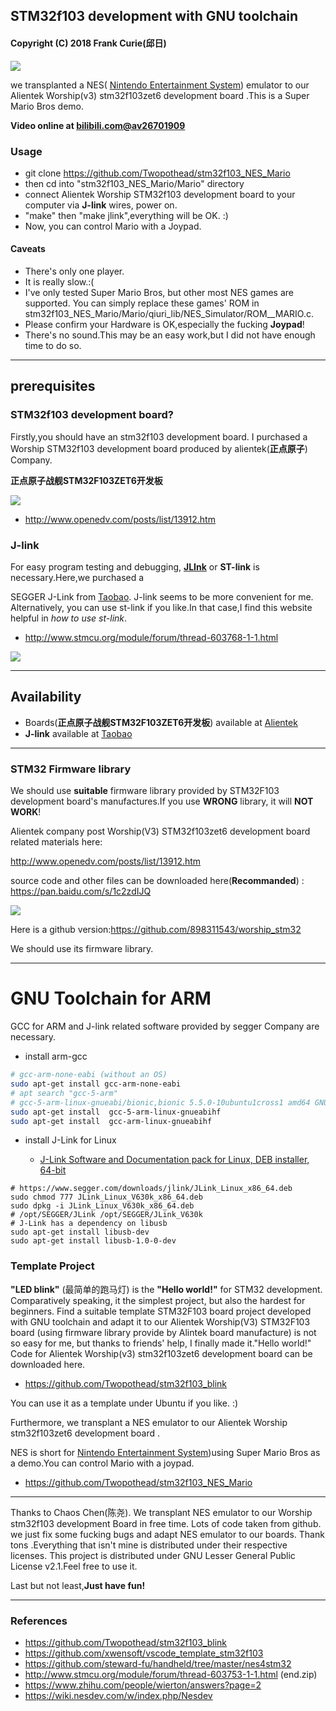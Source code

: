 ## STM32f103 development with GNU  toolchain

#### Copyright (C) 2018  Frank Curie(邱日)

![](doc/pics/NES_emulator_Mario.jpg)

we transplanted a NES( [Nintendo Entertainment System](https://wiki.nesdev.com/w/index.php/Nesdev)) emulator to our Alientek Worship(v3) stm32f103zet6 development board .This is a Super Mario Bros demo.

**Video online at [bilibili.com@av26701909](http://www.bilibili.com/video/av26701909?share_medium=android&share_source=qq&bbid=0AE5FB35-77DB-4F3B-9C9A-A570CB5A80E218586infoc&ts=1531720979148)**

### Usage

- git clone https://github.com/Twopothead/stm32f103_NES_Mario
- then cd into "stm32f103_NES_Mario/Mario" directory
- connect Alientek Worship STM32f103 development board to your computer via **J-link** wires, power on.
- "make" then "make jlink",everything will be OK. :)
- Now, you can control Mario with a Joypad.

#### Caveats

- There's only one player.
- It is really slow.:(
- I've only tested  Super Mario Bros, but other most NES games are supported. You can simply replace these games' ROM in stm32f103_NES_Mario/Mario/qiuri_lib/NES_Simulator/ROM__MARIO.c.
- Please confirm your Hardware is OK,especially the fucking **Joypad**!
- There's no sound.This may be an easy work,but I did not have enough time to do so.

------------------

## prerequisites

### STM32f103 development board?

Firstly,you should have an stm32f103 development board. I purchased a Worship STM32f103 development board produced by alientek(**正点原子**) Company.

**正点原子战舰STM32F103ZET6开发板**

![](doc/pics/alientek_worship_stm32f103zet6.png)

- http://www.openedv.com/posts/list/13912.htm

### J-link

For easy program testing and debugging, [**JLInk**](https://www.segger.com/products/debug-probes/j-link/) or **ST-link** is necessary.Here,we purchased a  

SEGGER J-Link from [Taobao](https://item.taobao.com/item.htm?spm=a230r.1.14.8.55117773keobrP&id=561221039328&ns=1&abbucket=20#detail). J-link seems to be more convenient for me. Alternatively, you can use st-link if you like.In that case,I find this website helpful in *how to use st-link*.

- http://www.stmcu.org/module/forum/thread-603768-1-1.html

![](doc/pics/Jlink_v8_for_arm_cortex_M4-M0.png)

--------------

## Availability

- Boards(**正点原子战舰STM32F103ZET6开发板**) available at  [Alientek](http://www.openedv.com/posts/list/13912.htm)
- **J-link** available at  [Taobao](https://item.taobao.com/item.htm?spm=a230r.1.14.8.55117773keobrP&id=561221039328&ns=1&abbucket=20#detail)

-----------



### STM32 Firmware library

We should use **suitable** firmware library provided by STM32F103 development board's manufactures.If you use **WRONG** library, it will **NOT WORK**!

Alientek company post Worship(V3) STM32f103zet6 development board related materials here:

http://www.openedv.com/posts/list/13912.htm

source code and other files can be downloaded here(**Recommanded**) : https://pan.baidu.com/s/1c2zdIJQ

![](pics/正点原子战舰STM32F103ZET6开发板资料.png)

Here is a github version:https://github.com/898311543/worship_stm32 

We should use its firmware library.

--------------------------------------------------

# GNU Toolchain for ARM 

GCC for ARM and J-link related software provided by segger Company are necessary.

- install arm-gcc
```sh
# gcc-arm-none-eabi (without an OS)
sudo apt-get install gcc-arm-none-eabi
# apt search "gcc-5-arm"
# gcc-5-arm-linux-gnueabi/bionic,bionic 5.5.0-10ubuntu1cross1 amd64 GNU C compiler
sudo apt-get install  gcc-5-arm-linux-gnueabihf
sudo apt-get install  gcc-arm-linux-gnueabihf
```
- install J-Link for Linux

    - [J-Link Software and Documentation pack for Linux, DEB installer, 64-bit](https://www.segger.com/downloads/jlink#J-LinkSoftwareAndDocumentationPack)
```shell
# https://www.segger.com/downloads/jlink/JLink_Linux_x86_64.deb
sudo chmod 777 JLink_Linux_V630k_x86_64.deb
sudo dpkg -i JLink_Linux_V630k_x86_64.deb 
# /opt/SEGGER/JLink /opt/SEGGER/JLink_V630k
# J-Link has a dependency on libusb
sudo apt-get install libusb-dev
sudo apt-get install libusb-1.0-0-dev
```
### Template Project 

**"LED blink"** (最简单的跑马灯) is the **"Hello world!"** for STM32 development. Comparatively speaking, it the simplest project, but also the hardest for beginners. Find a suitable template STM32F103 board project developed with GNU toolchain  and adapt it to our Alientek Worship(V3) STM32F103 board (using firmware library provide by Alintek board manufacture) is not so easy for me, but thanks to friends' help, I finally made it."Hello world!" Code for Alientek Worship(v3)  stm32f103zet6 development board can be downloaded here.  

- https://github.com/Twopothead/stm32f103_blink

You can use it as a template under Ubuntu if you like. :)

Furthermore, we transplant a NES emulator to our Alientek Worship stm32f103zet6 development board .

NES is short for [Nintendo Entertainment System](https://wiki.nesdev.com/w/index.php/Nesdev))using Super Mario Bros as a demo.You can control Mario with a joypad.

- https://github.com/Twopothead/stm32f103_NES_Mario


--------

 Thanks to Chaos Chen(陈尧). We transplant NES emulator to our Worship stm32f103 development Board in free time. Lots of code taken from github. we just fix some fucking bugs and adapt NES emulator to our boards. Thank tons .Everything that isn't mine is distributed under their respective licenses. This project is distributed under GNU Lesser General Public License v2.1.Feel free to use it.

Last but not least,**Just have fun!**

---------


### References 

- https://github.com/Twopothead/stm32f103_blink
- https://github.com/xwensoft/vscode_template_stm32f103
- https://github.com/steward-fu/handheld/tree/master/nes4stm32
- http://www.stmcu.org/module/forum/thread-603753-1-1.html (end.zip)
- https://www.zhihu.com/people/wierton/answers?page=2
- https://wiki.nesdev.com/w/index.php/Nesdev